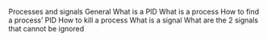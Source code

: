 Processes and signals
General
What is a PID
What is a process
How to find a process’ PID
How to kill a process
What is a signal
What are the 2 signals that cannot be ignored
